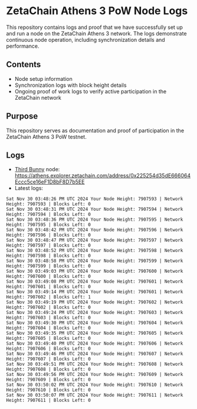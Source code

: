 # ZetaChain Athens 3 PoW Node Logs
This repository contains logs and proof that we have successfully set up and run a node on the ZetaChain Athens 3 network. The logs demonstrate continuous node operation, including synchronization details and performance.

## Contents
- Node setup information
- Synchronization logs with block height details
- Ongoing proof of work logs to verify active participation in the ZetaChain network

## Purpose
This repository serves as documentation and proof of participation in the ZetaChain Athens 3 PoW testnet.

## Logs

- [Third Bunny](https://thirdbunny.xyz/) node: https://athens.explorer.zetachain.com/address/0x225254d35dE666064Eccc5ce16eF1D8bF8D7b5EE
- Latest logs:
```
Sat Nov 30 03:48:26 PM UTC 2024 Your Node Height: 7907593 | Network Height: 7907593 | Blocks Left: 0
Sat Nov 30 03:48:31 PM UTC 2024 Your Node Height: 7907594 | Network Height: 7907594 | Blocks Left: 0
Sat Nov 30 03:48:36 PM UTC 2024 Your Node Height: 7907595 | Network Height: 7907595 | Blocks Left: 0
Sat Nov 30 03:48:42 PM UTC 2024 Your Node Height: 7907596 | Network Height: 7907596 | Blocks Left: 0
Sat Nov 30 03:48:47 PM UTC 2024 Your Node Height: 7907597 | Network Height: 7907597 | Blocks Left: 0
Sat Nov 30 03:48:52 PM UTC 2024 Your Node Height: 7907598 | Network Height: 7907598 | Blocks Left: 0
Sat Nov 30 03:48:58 PM UTC 2024 Your Node Height: 7907599 | Network Height: 7907599 | Blocks Left: 0
Sat Nov 30 03:49:03 PM UTC 2024 Your Node Height: 7907600 | Network Height: 7907600 | Blocks Left: 0
Sat Nov 30 03:49:08 PM UTC 2024 Your Node Height: 7907601 | Network Height: 7907601 | Blocks Left: 0
Sat Nov 30 03:49:14 PM UTC 2024 Your Node Height: 7907601 | Network Height: 7907602 | Blocks Left: 1
Sat Nov 30 03:49:19 PM UTC 2024 Your Node Height: 7907602 | Network Height: 7907602 | Blocks Left: 0
Sat Nov 30 03:49:24 PM UTC 2024 Your Node Height: 7907603 | Network Height: 7907603 | Blocks Left: 0
Sat Nov 30 03:49:30 PM UTC 2024 Your Node Height: 7907604 | Network Height: 7907604 | Blocks Left: 0
Sat Nov 30 03:49:35 PM UTC 2024 Your Node Height: 7907605 | Network Height: 7907605 | Blocks Left: 0
Sat Nov 30 03:49:40 PM UTC 2024 Your Node Height: 7907606 | Network Height: 7907606 | Blocks Left: 0
Sat Nov 30 03:49:46 PM UTC 2024 Your Node Height: 7907607 | Network Height: 7907607 | Blocks Left: 0
Sat Nov 30 03:49:51 PM UTC 2024 Your Node Height: 7907608 | Network Height: 7907608 | Blocks Left: 0
Sat Nov 30 03:49:56 PM UTC 2024 Your Node Height: 7907609 | Network Height: 7907609 | Blocks Left: 0
Sat Nov 30 03:50:02 PM UTC 2024 Your Node Height: 7907610 | Network Height: 7907610 | Blocks Left: 0
Sat Nov 30 03:50:07 PM UTC 2024 Your Node Height: 7907611 | Network Height: 7907611 | Blocks Left: 0
```
